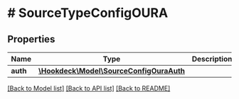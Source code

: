 # # SourceTypeConfigOURA

## Properties

Name | Type | Description | Notes
------------ | ------------- | ------------- | -------------
**auth** | [**\Hookdeck\Model\SourceConfigOuraAuth**](SourceConfigOuraAuth.md) |  | [optional]

[[Back to Model list]](../../README.md#models) [[Back to API list]](../../README.md#endpoints) [[Back to README]](../../README.md)
